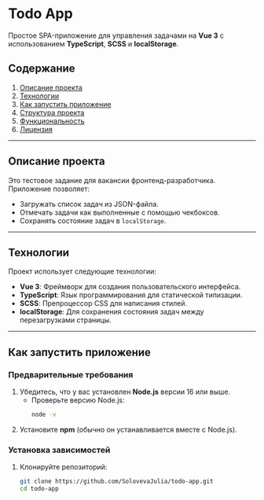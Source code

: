 # Todo App

Простое SPA-приложение для управления задачами на **Vue 3** с использованием **TypeScript**, **SCSS** и **localStorage**.

## Содержание

1. [Описание проекта](#описание-проекта)
2. [Технологии](#технологии)
3. [Как запустить приложение](#как-запустить-приложение)
4. [Структура проекта](#структура-проекта)
5. [Функциональность](#функциональность)
6. [Лицензия](#лицензия)

---

## Описание проекта

Это тестовое задание для вакансии фронтенд-разработчика. Приложение позволяет:
- Загружать список задач из JSON-файла.
- Отмечать задачи как выполненные с помощью чекбоксов.
- Сохранять состояние задач в `localStorage`.

---

## Технологии

Проект использует следующие технологии:
- **Vue 3**: Фреймворк для создания пользовательского интерфейса.
- **TypeScript**: Язык программирования для статической типизации.
- **SCSS**: Препроцессор CSS для написания стилей.
- **localStorage**: Для сохранения состояния задач между перезагрузками страницы.

---

## Как запустить приложение

### Предварительные требования

1. Убедитесь, что у вас установлен **Node.js** версии 16 или выше.
   - Проверьте версию Node.js:
     ```bash
     node -v
     ```
2. Установите **npm** (обычно он устанавливается вместе с Node.js).

### Установка зависимостей

1. Клонируйте репозиторий:
   ```bash
   git clone https://github.com/SolovevaJulia/todo-app.git
   cd todo-app
